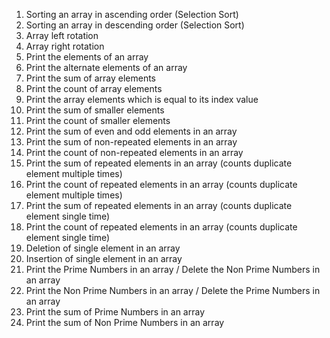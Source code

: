 1) Sorting an array in ascending order (Selection Sort)
2) Sorting an array in descending order (Selection Sort)
3) Array left rotation
4) Array right rotation
5) Print the elements of an array
6) Print the alternate elements of an array
7) Print the sum of array elements
8) Print the count of array elements
9) Print the array elements which is equal to its index value
10) Print the sum of smaller elements
11) Print the count of smaller elements
12) Print the sum of even and odd elements in an array
13) Print the sum of non-repeated elements in an array
14) Print the count of non-repeated elements in an array
15) Print the sum of repeated elements in an array (counts duplicate element multiple times)
16) Print the count of repeated elements in an array (counts duplicate element multiple times)
17) Print the sum of repeated elements in an array (counts duplicate element single time)
18) Print the count of repeated elements in an array (counts duplicate element single time)
19) Deletion of single element in an array
20) Insertion of single element in an array
21) Print the Prime Numbers in an array / Delete the Non Prime Numbers in an array
22) Print the Non Prime Numbers in an array / Delete the Prime Numbers in an array
23) Print the sum of Prime Numbers in an array
24) Print the sum of Non Prime Numbers in an array
